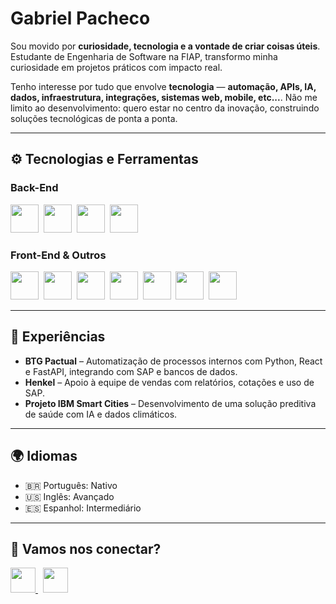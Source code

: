 # Gabriel Pacheco

Sou movido por **curiosidade, tecnologia e a vontade de criar coisas úteis**. Estudante de Engenharia de Software na FIAP, transformo minha curiosidade em projetos práticos com impacto real.

Tenho interesse por tudo que envolve **tecnologia** — **automação, APIs, IA, dados, infraestrutura, integrações, sistemas web, mobile, etc...**. Não me limito ao desenvolvimento: quero estar no centro da inovação, construindo soluções tecnológicas de ponta a ponta.

---

## ⚙️ Tecnologias e Ferramentas

### Back-End  
<img height="45" src="https://cdn.jsdelivr.net/gh/devicons/devicon/icons/python/python-original.svg" />&nbsp;
<img height="45" src="https://cdn.jsdelivr.net/gh/devicons/devicon/icons/java/java-original.svg" />&nbsp;
<img height="45" src="https://cdn.jsdelivr.net/gh/devicons/devicon/icons/csharp/csharp-original.svg" />&nbsp;
<img height="45" src="https://cdn.jsdelivr.net/gh/devicons/devicon/icons/mysql/mysql-original.svg" />

### Front-End & Outros  
<img height="45" src="https://cdn.jsdelivr.net/gh/devicons/devicon/icons/javascript/javascript-original.svg" />&nbsp;
<img height="45" src="https://cdn.jsdelivr.net/gh/devicons/devicon/icons/html5/html5-original.svg" />&nbsp;
<img height="45" src="https://cdn.jsdelivr.net/gh/devicons/devicon/icons/css3/css3-original.svg" />&nbsp;
<img height="45" src="https://cdn.jsdelivr.net/gh/devicons/devicon/icons/react/react-original.svg" />&nbsp;
<img height="45" src="https://cdn.jsdelivr.net/gh/devicons/devicon/icons/docker/docker-original.svg" />&nbsp;
<img height="45" src="https://cdn.jsdelivr.net/gh/devicons/devicon/icons/unrealengine/unrealengine-original.svg" />&nbsp;
<img height="45" src="https://cdn.jsdelivr.net/gh/devicons/devicon/icons/maya/maya-original.svg" />

---

## 💼 Experiências

- **BTG Pactual** – Automatização de processos internos com Python, React e FastAPI, integrando com SAP e bancos de dados.
- **Henkel** – Apoio à equipe de vendas com relatórios, cotações e uso de SAP.
- **Projeto IBM Smart Cities** – Desenvolvimento de uma solução preditiva de saúde com IA e dados climáticos.

---

## 🌍 Idiomas

- 🇧🇷 Português: Nativo  
- 🇺🇸 Inglês: Avançado  
- 🇪🇸 Espanhol: Intermediário  

---

## 🤝 Vamos nos conectar?

<a href="mailto:gabriel.pacheco040505@gmail.com">
  <img height="40" src="https://img.shields.io/badge/Gmail-D14836?style=for-the-badge&logo=gmail&logoColor=white" />
</a>
&nbsp;
<a href="https://www.linkedin.com/in/gabriel-pacheco-89715a282/" target="_blank">
  <img height="40" src="https://img.shields.io/badge/LinkedIn-0077B5?style=for-the-badge&logo=linkedin&logoColor=white" />
</a>
